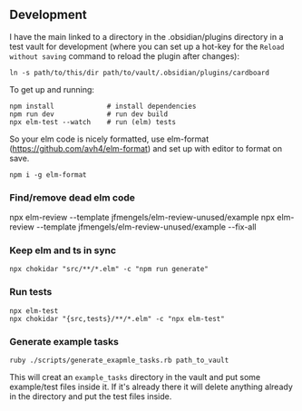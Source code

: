 ## Development

I have the main linked to a directory in the .obsidian/plugins directory
in a test vault for development (where you can set up a hot-key for the
`Reload without saving` command to reload the plugin after changes):

```
ln -s path/to/this/dir path/to/vault/.obsidian/plugins/cardboard
```

To get up and running:

```
npm install             # install dependencies
npm run dev             # run dev build
npx elm-test --watch    # run (elm) tests
```

So your elm code is nicely formatted, use elm-format
(https://github.com/avh4/elm-format) and set up with editor to format on save.

```
npm i -g elm-format
```

### Find/remove dead elm code
npx elm-review --template jfmengels/elm-review-unused/example
npx elm-review --template jfmengels/elm-review-unused/example --fix-all

### Keep elm and ts in sync
```
npx chokidar "src/**/*.elm" -c "npm run generate"
```

### Run tests
```
npx elm-test
npx chokidar "{src,tests}/**/*.elm" -c "npx elm-test"
```

### Generate example tasks

```
ruby ./scripts/generate_exapmle_tasks.rb path_to_vault
```

This will creat an `example_tasks` directory in the vault and put some
example/test files inside it.  If it's already there it will delete
anything already in the directory and put the test files inside.
